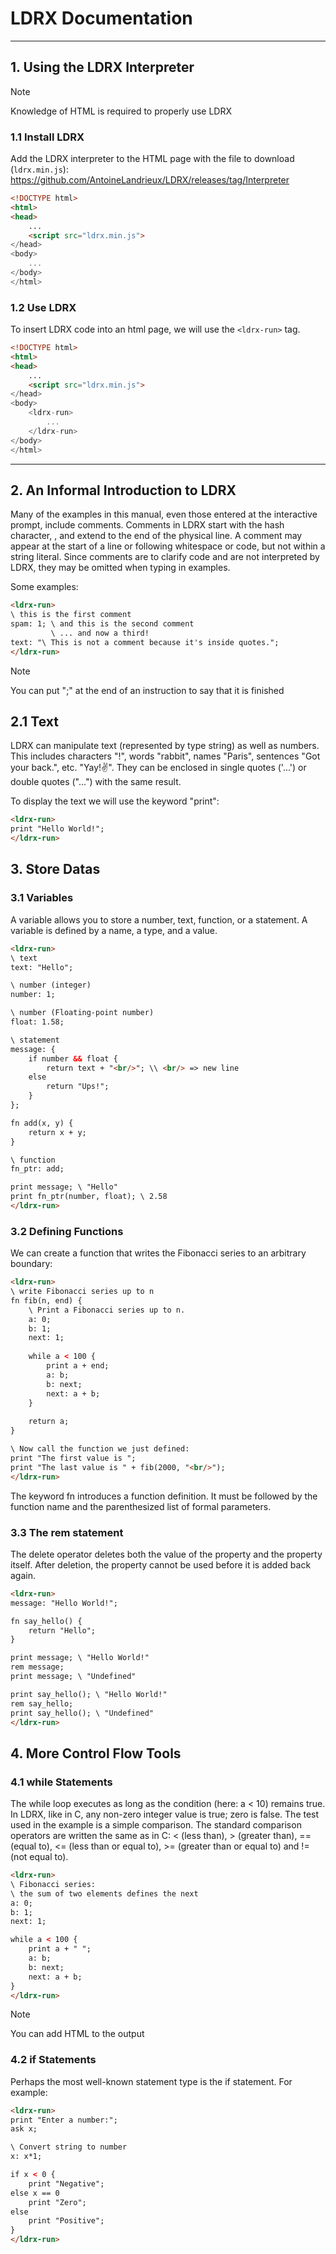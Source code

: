 
# LDRX Documentation

---

## 1. Using the LDRX Interpreter

> [!NOTE]
> Knowledge of HTML is required to properly use LDRX

### 1.1 Install LDRX

Add the LDRX interpreter to the HTML page with the file to download (`ldrx.min.js`):
<https://github.com/AntoineLandrieux/LDRX/releases/tag/Interpreter>

```html
<!DOCTYPE html>
<html>
<head>
    ...
    <script src="ldrx.min.js">
</head>
<body>
    ...
</body>
</html>
```

### 1.2 Use LDRX

To insert LDRX code into an html page, we will use the `<ldrx-run>` tag.

```html
<!DOCTYPE html>
<html>
<head>
    ...
    <script src="ldrx.min.js">
</head>
<body>
    <ldrx-run>
        ...
    </ldrx-run>
</body>
</html>
```

---

## 2. An Informal Introduction to LDRX

Many of the examples in this manual, even those entered at the interactive prompt, include comments. Comments in LDRX start with the hash character, \, and extend to the end of the physical line. A comment may appear at the start of a line or following whitespace or code, but not within a string literal. Since comments are to clarify code and are not interpreted by LDRX, they may be omitted when typing in examples.

Some examples:

```html
<ldrx-run>
\ this is the first comment
spam: 1; \ and this is the second comment
         \ ... and now a third!
text: "\ This is not a comment because it's inside quotes.";
</ldrx-run>
```

> [!NOTE]
> You can put ";" at the end of an instruction to say that it is finished

## 2.1 Text

LDRX can manipulate text (represented by type string) as well as numbers. This includes characters "!", words "rabbit", names "Paris", sentences "Got your back.", etc. "Yay!✌️". They can be enclosed in single quotes ('...') or double quotes ("...") with the same result.

To display the text we will use the keyword "print":

```html
<ldrx-run>
print "Hello World!";
</ldrx-run>
```

## 3. Store Datas

### 3.1 Variables

A variable allows you to store a number, text, function, or a statement.
A variable is defined by a name, a type, and a value.

```html
<ldrx-run>
\ text
text: "Hello";

\ number (integer)
number: 1;

\ number (Floating-point number)
float: 1.58;

\ statement
message: {
    if number && float {
        return text + "<br/>"; \\ <br/> => new line
    else
        return "Ups!";
    }
};

fn add(x, y) {
    return x + y;
}

\ function
fn_ptr: add;

print message; \ "Hello"
print fn_ptr(number, float); \ 2.58
</ldrx-run>
```

### 3.2 Defining Functions

We can create a function that writes the Fibonacci series to an arbitrary boundary:

```html
<ldrx-run>
\ write Fibonacci series up to n
fn fib(n, end) {
    \ Print a Fibonacci series up to n.
    a: 0;
    b: 1;
    next: 1;
    
    while a < 100 {
        print a + end;
        a: b;
        b: next;
        next: a + b;
    }
    
    return a;
}

\ Now call the function we just defined:
print "The first value is ";
print "The last value is " + fib(2000, "<br/>");
</ldrx-run>
```

The keyword fn introduces a function definition. It must be followed by the function name and the parenthesized list of formal parameters.

### 3.3 The rem statement

The delete operator deletes both the value of the property and the property itself. After deletion, the property cannot be used before it is added back again.

```html
<ldrx-run>
message: "Hello World!";

fn say_hello() {
    return "Hello";
}

print message; \ "Hello World!"
rem message;
print message; \ "Undefined"

print say_hello(); \ "Hello World!"
rem say_hello;
print say_hello(); \ "Undefined"
</ldrx-run>
```

## 4. More Control Flow Tools

### 4.1 while Statements

The while loop executes as long as the condition (here: a < 10) remains true. In LDRX, like in C, any non-zero integer value is true; zero is false. The test used in the example is a simple comparison. The standard comparison operators are written the same as in C: < (less than), > (greater than), == (equal to), <= (less than or equal to), >= (greater than or equal to) and != (not equal to).

```html
<ldrx-run>
\ Fibonacci series:
\ the sum of two elements defines the next
a: 0;
b: 1;
next: 1;

while a < 100 {
    print a + " ";
    a: b;
    b: next;
    next: a + b;
}
</ldrx-run>
```

> [!NOTE]
> You can add HTML to the output

### 4.2 if Statements

Perhaps the most well-known statement type is the if statement. For example:

```html
<ldrx-run>
print "Enter a number:";
ask x;

\ Convert string to number
x: x*1;

if x < 0 {
    print "Negative";
else x == 0
    print "Zero";
else
    print "Positive";
}
</ldrx-run>
```
